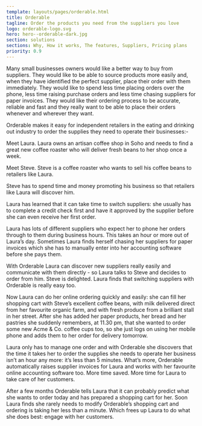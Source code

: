 ```yaml
---
template: layouts/pages/orderable.html
title: Orderable
tagline: Order the products you need from the suppliers you love
logo: orderable-logo.svg
hero: hero--orderable-dark.jpg
section: solutions
sections: Why, How it works, The features, Suppliers, Pricing plans
priority: 0.9
---
```


Many small businesses owners would like a better way to buy from suppliers. They would like to be able to source products more easily and, when they have identified the perfect supplier, place their order with them immediately. They would like to spend less time placing orders over the phone, less time raising purchase orders and less time chasing suppliers for paper invoices. They would like their ordering process to be accurate, reliable and fast and they really want to be able to place their orders whenever and wherever they want.

Orderable makes it easy for independent retailers in the eating and drinking out industry to order the supplies they need to operate their businesses:-

Meet Laura. Laura owns an artisan coffee shop in Soho and needs to find a great new coffee roaster who will deliver fresh beans to her shop once a week.

Meet Steve. Steve is a coffee roaster who wants to sell his coffee beans to retailers like Laura.

Steve has to spend time and money promoting his business so that retailers like Laura will discover him.

Laura has learned that it can take time to switch suppliers: she usually has to complete a credit check first and have it approved by the supplier before she can even receive her first order.

Laura has lots of different suppliers who expect her to phone her orders through to them during business hours. This takes an hour or more out of Laura’s day. Sometimes Laura finds herself chasing her suppliers for paper invoices which she has to manually enter into her accounting software before she pays them.

With Orderable Laura can discover new suppliers really easily and communicate with them directly - so Laura talks to Steve and decides to order from him. Steve is delighted. Laura finds that switching suppliers with Orderable is really easy too.

Now Laura can do her online ordering quickly and easily: she can fill her shopping cart with Steve’s excellent coffee beans, with milk delivered direct from her favourite organic farm, and with fresh produce from a brilliant stall in her street. After she has added her paper products, her bread and her pastries she suddenly remembers, at 11.30 pm, that she wanted to order some new Acme & Co. coffee cups too, so she just logs on using her mobile phone and adds them to her order for delivery tomorrow.

Laura only has to manage one order and with Orderable she discovers that the time it takes her to order the supplies she needs to operate her business isn’t an hour any more: it’s less than 5 minutes. What’s more, Orderable automatically raises supplier invoices for Laura and works with her favourite online accounting software too. More time saved. More time for Laura to take care of her customers.

After a few months Orderable tells Laura that it can probably predict what she wants to order today and has prepared a shopping cart for her. Soon Laura finds she rarely needs to modify Orderable’s shopping cart and ordering is taking her less than a minute. Which frees up Laura to do what she does best: engage with her customers.
